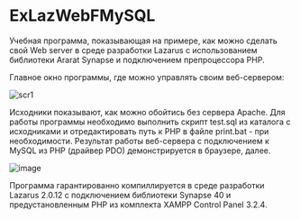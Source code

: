 # ExLazWebFMySQL

Учебная программа, показывающая на примере, как можно сделать свой Web server в среде разработки Lazarus с использованием библиотеки Ararat Synapse и подключением препроцессора PHP.

Главное окно программы, где можно управлять своим веб-сервером:

![scr1](https://user-images.githubusercontent.com/10297748/172843539-8bf65628-db09-4902-b7b3-77bdd74b482c.png)

Исходники показывают, как можно обойтись без сервера Apache. Для работы программы необходимо выполнить скрипт test.sql из каталога с исходниками и отредактировать путь к PHP в файле print.bat - при необходимости. Результат работы веб-сервера с подключением к MySQL из PHP (драйвер PDO) демонстрируется в браузере, далее.

![image](https://user-images.githubusercontent.com/10297748/229700074-013db083-61d1-4881-951b-15bf5d67145a.png)

Программа гарантированно компиллируется в среде разработки Lazarus 2.0.12 с подключением библиотеки Synapse 40 и предустановленным PHP из комплекта XAMPP Control Panel 3.2.4. 
